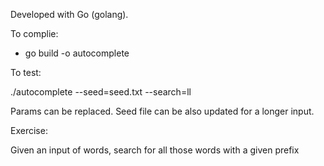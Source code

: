 Developed with Go (golang).

To complie:

- go build -o autocomplete

To test:

./autocomplete --seed=seed.txt --search=ll

Params can be replaced. Seed file can be also updated for a longer input.

Exercise:

Given an input of words, search for all those words with a given prefix
